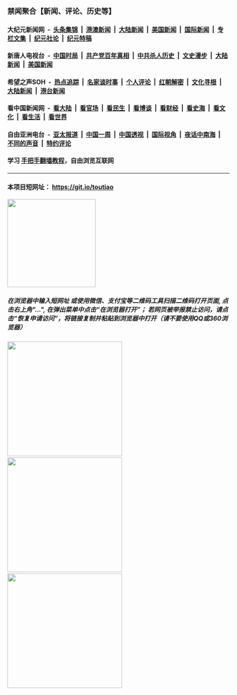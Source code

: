### 禁闻聚合【新闻、评论、历史等】

#### 大纪元新闻网 &nbsp;-&nbsp; [头条集锦](indexes/E头条集锦.md?t=03171202) &nbsp;|&nbsp; [港澳新闻](indexes/E港澳新闻.md?t=03171202)  &nbsp;|&nbsp; [大陆新闻](indexes/E大陆新闻.md?t=03171202) &nbsp;|&nbsp; [美国新闻](indexes/E美国新闻.md?t=03171202) &nbsp;|&nbsp; [国际新闻](indexes/E国际新闻.md?t=03171202) &nbsp;|&nbsp; [专栏文集](indexes/E专栏文集.md?t=03171202) &nbsp;|&nbsp; [纪元社论](indexes/E纪元社论.md?t=03171202) &nbsp;|&nbsp; [纪元特稿](indexes/E纪元特稿.md?t=03171202) 

#### 新唐人电视台 &nbsp;-&nbsp; [中国时局](indexes/N中国时局.md?t=03171202) &nbsp;|&nbsp; [共产党百年真相](indexes/N共产党百年真相.md?t=03171202) &nbsp;|&nbsp; [中共杀人历史](indexes/N中共杀人历史.md?t=03171202) &nbsp;|&nbsp; [文史漫步](indexes/N文史漫步.md?t=03171202) &nbsp;|&nbsp; [大陆新闻](indexes/N大陆新闻.md?t=03171202) &nbsp;|&nbsp; [美国新闻](indexes/N美国新闻.md?t=03171202)

#### 希望之声SOH &nbsp;-&nbsp; [热点追踪](indexes/H热点追踪.md?t=03171202) &nbsp;|&nbsp; [名家谈时事](indexes/H名家谈时事.md?t=03171202) &nbsp;|&nbsp; [个人评论](indexes/H个人评论.md?t=03171202)  &nbsp;|&nbsp; [红朝解密](indexes/H红朝解密.md?t=03171202) &nbsp;|&nbsp; [文化寻根](indexes/H文化寻根.md?t=03171202) &nbsp;|&nbsp; [大陆新闻](indexes/H大陆新闻.md?t=03171202) &nbsp;|&nbsp; [港台新闻](indexes/H港台新闻.md?t=03171202)

#### 看中国新闻网 &nbsp;-&nbsp; [看大陆](indexes/S看大陆.md?t=03171202) &nbsp;|&nbsp; [看官场](indexes/S看官场.md?t=03171202) &nbsp;|&nbsp; [看民生](indexes/S看民生.md?t=03171202)  &nbsp;|&nbsp; [看博谈](indexes/S看博谈.md?t=03171202) &nbsp;|&nbsp; [看财经](indexes/S看财经.md?t=03171202) &nbsp;|&nbsp; [看史海](indexes/S看史海.md?t=03171202) &nbsp;|&nbsp; [看文化](indexes/S看文化.md?t=03171202) &nbsp;|&nbsp; [看生活](indexes/S看生活.md?t=03171202) &nbsp;|&nbsp; [看世界](indexes/S看世界.md?t=03171202)

#### 自由亚洲电台 &nbsp;-&nbsp; [亚太报道](indexes/R亚太报道.md?t=03171202) &nbsp;|&nbsp; [中国一周](indexes/R中国一周.md?t=03171202) &nbsp;|&nbsp; [中国透视](indexes/R中国透视.md?t=03171202)  &nbsp;|&nbsp; [国际视角](indexes/R国际视角.md?t=03171202) &nbsp;|&nbsp; [夜话中南海](indexes/R夜话中南海.md?t=03171202) &nbsp;|&nbsp; [不同的声音](indexes/R不同的声音.md?t=03171202) &nbsp;|&nbsp; [特约评论](indexes/R特约评论.md?t=03171202)

#### 学习 [手把手翻墙教程](https://github.com/gfw-breaker/guides/wiki)，自由浏览互联网

----

#### 本项目短网址： https://git.io/toutiao
<img src="https://raw.githubusercontent.com/gfw-breaker/banned-news/master/scripts/img/qr.png" width="200px"/>  

##### 在浏览器中输入短网址 或使用微信、支付宝等二维码工具扫描二维码打开页面, 点击右上角"...", 在弹出菜单中点击“在浏览器打开”； 若网页被举报禁止访问，请点击“恢复申请访问”，将链接复制并粘贴到浏览器中打开（请不要使用QQ或360浏览器）

<img src="https://raw.githubusercontent.com/gfw-breaker/banned-news/master/scripts/img/1.png" width="260px"/> &nbsp; <img src="https://raw.githubusercontent.com/gfw-breaker/banned-news/master/scripts/img/2.png" width="260px"/> &nbsp; <img src="https://raw.githubusercontent.com/gfw-breaker/banned-news/master/scripts/img/3.png" width="260px"/>
